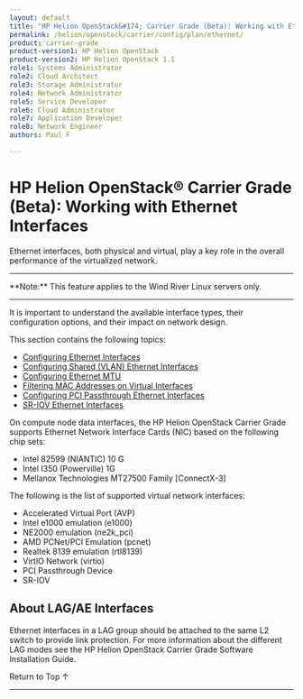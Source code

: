 ```yaml
---
layout: default
title: "HP Helion OpenStack&#174; Carrier Grade (Beta): Working with Ethernet Interfaces"
permalink: /helion/openstack/carrier/config/plan/ethernet/
product: carrier-grade
product-version1: HP Helion OpenStack
product-version2: HP Helion OpenStack 1.1
role1: Systems Administrator 
role2: Cloud Architect 
role3: Storage Administrator 
role4: Network Administrator 
role5: Service Developer 
role6: Cloud Administrator 
role7: Application Developer 
role8: Network Engineer 
authors: Paul F

---
```

<!--UNDER REVISION-->

<script>

function PageRefresh {
onLoad="window.refresh"
}

PageRefresh();

</script>

<!-- <p style="font-size: small;"> <a href="/helion/openstack/carrier/services/imaging/overview/">&#9664; PREV</a> | <a href="/helion/openstack/carrier/services/overview/">&#9650; UP</a> | <a href="/helion/openstack/carrier/services/object/overview/"> NEXT &#9654</a> </p> -->

# HP Helion OpenStack&#174; Carrier Grade (Beta): Working with Ethernet Interfaces
<!-- From the Titanium Server Admin Guide -->

Ethernet interfaces, both physical and virtual, play a key role in the overall performance of the virtualized network.

<hr>
**Note:** This feature applies to the Wind River Linux servers only.
<hr>

It is important to understand the available interface types, their configuration options, and their impact on network design.

This section contains the following topics:

* [Configuring Ethernet Interfaces](/helion/openstack/carrier/configuration/plan/ethernet/config/)
* [Configuring Shared (VLAN) Ethernet Interfaces](/helion/openstack/carrier/configuration/plan/ethernet/shared/)
* [Configuring Ethernet MTU](/helion/openstack/carrier/configuration/plan/ethernet/mtu)
* [Filtering MAC Addresses on Virtual Interfaces](/helion/openstack/carrier/configuration/plan/filtering/virtual/)
* [Configuring PCI Passthrough Ethernet Interfaces](/helion/openstack/carrier/configuration/plan/pci-passthru/)
* [SR-IOV Ethernet Interfaces](/helion/openstack/carrier/configuration/plan/sr-iov/)

On compute node data interfaces, the HP Helion OpenStack Carrier Grade supports Ethernet Network Interface Cards (NIC) based on the following chip sets:

* Intel 82599 (NIANTIC) 10 G
* Intel I350 (Powerville) 1G
* Mellanox Technologies MT27500 Family [ConnectX-3]

The following is the list of supported virtual network interfaces:

* Accelerated Virtual Port (AVP)
* Intel e1000 emulation (e1000)
* NE2000 emulation (ne2k_pci)
* AMD PCNet/PCI Emulation (pcnet)
* Realtek 8139 emulation (rtl8139)
* VirtIO Network (virtio)
* PCI Passthrough Device
* SR-IOV

## About LAG/AE Interfaces

Ethernet interfaces in a LAG group should be attached to the same L2 switch to provide link protection. For more information about the different LAG modes see the HP Helion OpenStack Carrier Grade Software Installation Guide.

<a href="#top" style="padding:14px 0px 14px 0px; text-decoration: none;"> Return to Top &#8593; </a>
 
----